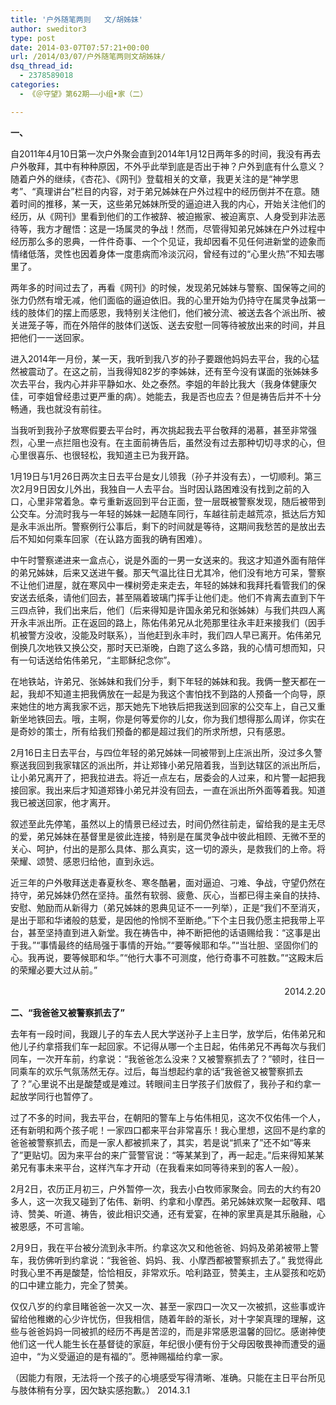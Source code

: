 ```yaml
---
title: '户外随笔两则   文/胡姊妹'
author: sweditor3
type: post
date: 2014-03-07T07:57:21+00:00
url: /2014/03/07/户外随笔两则文胡姊妹/
dsq_thread_id:
  - 2378589018
categories:
  - 《＠守望》第62期——小组•家（二）

---
```

**一、**

自2011年4月10日第一次户外聚会直到2014年1月12日两年多的时间，我没有再去户外敬拜，其中有种种原因，不外乎此举到底是否出于神？户外到底有什么意义？随着户外的继续，《杏花》、《网刊》登载相关的文章，我更关注的是“神学思考”、“真理讲台”栏目的内容，对于弟兄姊妹在户外过程中的经历倒并不在意。随着时间的推移，某一天，这些弟兄姊妹所受的逼迫进入我的内心，开始关注他们的经历，从《网刊》里看到他们的工作被辞、被迫搬家、被迫离京、人身受到非法恶待等，我方才醒悟：这是一场属灵的争战！然而，尽管得知弟兄姊妹在户外过程中经历那么多的恩典，一件件奇事、一个个见证，我却因看不见任何进新堂的迹象而情绪低落，灵性也因着身体一度患病而冷淡沉闷，曾经有过的“心里火热”不知去哪里了。

两年多的时间过去了，再看《网刊》的时候，发现弟兄姊妹与警察、国保等之间的张力仍然有增无减，他们面临的逼迫依旧。我的心里开始为仍持守在属灵争战第一线的肢体们的摆上而感恩，我特别关注他们，他们被分流、被送去各个派出所、被关进笼子等，而在外陪伴的肢体们送饭、送去安慰一同等待被放出来的时间，并且把他们一一送回家。

进入2014年一月份，某一天，我听到我八岁的孙子要跟他妈妈去平台，我的心猛然被震动了。在这之前，当我得知82岁的李姊妹，还有至今没有谋面的张姊妹多次去平台，我内心并非平静如水、处之泰然。李姐的年龄比我大（我身体健康欠佳，可李姐曾经患过更严重的病）。她能去，我是否也应去？但是祷告后并不十分畅通，我也就没有前往。

当我听到我孙子放寒假要去平台时，再次挑起我去平台敬拜的渴慕，甚至非常强烈，心里一点拦阻也没有。在主面前祷告后，虽然没有过去那种切切寻求的心，但心里很喜乐、也很轻松，我知道主已为我开路。

1月19日与1月26日两次主日去平台是女儿领我（孙子并没有去），一切顺利。第三次2月9日因女儿外出，我独自一人去平台。当时因认路困难没有找到之前的入口，心里非常着急。幸亏重新返回到平台正面，登一层既被警察发现，随后被带到公交车。分流时我与一年轻的姊妹一起随车同行，车越往前走越荒凉，抵达后方知是永丰派出所。警察例行公事后，剩下的时间就是等待，这期间我愁苦的是放出去后不知如何乘车回家（在认路方面我的确有困难）。

中午时警察递进来一盒点心，说是外面的一男一女送来的。我这才知道外面有陪伴的弟兄姊妹，后来又送进午餐。那天气温比往日尤其冷，他们没有地方可呆，警察不让他们进屋，就在寒风中一棵树旁走来走去，年轻的姊妹和我拜托看管我们的保安送去纸条，请他们回去，甚至隔着玻璃门挥手让他们走。他们不肯离去直到下午三四点钟，我们出来后，他们（后来得知是许国永弟兄和张姊妹）与我们共四人离开永丰派出所。正在返回的路上，陈佑伟弟兄从北苑那里往永丰赶来接我们（因手机被警方没收，没能及时联系），当他赶到永丰时，我们四人早已离开。佑伟弟兄倒换几次地铁又换公交，那时天已渐晚，白跑了这么多路，我的心情可想而知，只有一句话送给佑伟弟兄，“主耶稣纪念你”。

在地铁站，许弟兄、张姊妹和我们分手，剩下年轻的姊妹和我。我俩一整天都在一起，我却不知道主把我俩放在一起是为我这个害怕找不到路的人预备一个向导，原来她住的地方离我家不远，那天她先下地铁后把我送到回家的公交车上，自己又重新坐地铁回去。哦，主啊，你是何等爱你的儿女，你为我们想得那么周详，你实在是奇妙的策士，所有给我们预备的都是超过我们的所求所想，只有感恩。

2月16日主日去平台，与四位年轻的弟兄姊妹一同被带到上庄派出所，没过多久警察送我回到我家辖区的派出所，并让郑锋小弟兄陪着我，当到达辖区的派出所后，让小弟兄离开了，把我拉进去。将近一点左右，居委会的人过来，和片警一起把我接回家。我出来后才知道郑锋小弟兄并没有回去，一直在派出所外面等着我。知道我已被送回家，他才离开。

叙述至此先停笔，虽然以上的情景已经过去，时间仍然往前走，留给我的是主无尽的爱，弟兄姊妹在基督里是彼此连接，特别是在属灵争战中彼此相顾、无微不至的关心、呵护，付出的是那么具体、那么真实，这一切的源头，是救我们的上帝。将荣耀、颂赞、感恩归给他，直到永远。

近三年的户外敬拜送走春夏秋冬、寒冬酷暑，面对逼迫、刁难、争战，守望仍然在持守，弟兄姊妹仍然在坚持。虽然有软弱、疲惫、灰心，当都已得主亲自的扶持、安慰、勉励而从新得力（弟兄姊妹的恩典见证不一一列举），正是“我们不至消灭，是出于耶和华诸般的慈爱，是因他的怜悯不至断绝。”下个主日我仍愿主把我带上平台，甚至坚持直到进入新堂。我在祷告中，神不断把他的话语赐给我：“这事是出于我。”“事情最终的结局强于事情的开始。”“要等候耶和华。”“当壮胆、坚固你们的心。我再说，要等候耶和华。”“他行大事不可测度，他行奇事不可胜数。”“这殿末后的荣耀必要大过从前。”

<p style="text-align: right;">
  　　　　　　　　　　　　　　　　　　　　　　　　　　　　　2014.2.20
</p>

**二、“我爸爸又被警察抓去了”**

去年有一段时间，我跟儿子的车去人民大学送孙子上主日学，放学后，佑伟弟兄和他儿子约拿搭我们车一起回家。不记得从哪一个主日起，佑伟弟兄不再每次与我们同车，一次开车前，约拿说：“我爸爸怎么没来？又被警察抓去了？”顿时，往日一同乘车的欢乐气氛荡然无存。过后，每当想起约拿的话“我爸爸又被警察抓去了？”心里说不出是酸楚或是难过。转眼间主日学孩子们放假了，我孙子和约拿一起放学同行也暂停了。

过了不多的时间，我去平台，在朝阳的警车上与佑伟相见，这次不仅佑伟一个人，还有新明和两个孩子呢！一家四口都来平台非常喜乐！我心里想，这回不是约拿的爸爸被警察抓去，而是一家人都被抓来了，其实，若是说“抓来了”还不如“等来了”更贴切。因为来平台的来广营警官说：“等某某到了，再一起走。”后来得知某某弟兄有事未来平台，这样汽车才开动（在我看来如同等待来到的客人一般）。

2月2日，农历正月初三，户外暂停一次，我去小白牧师家聚会。同去的大约有20多人，这一次我又碰到了佑伟、新明、约拿和小摩西。弟兄姊妹欢聚一起敬拜、唱诗、赞美、听道、祷告，彼此相识交通，还有爱宴，在神的家里真是其乐融融，心被恩感，不可言喻。

2月9日，我在平台被分流到永丰所。约拿这次又和他爸爸、妈妈及弟弟被带上警车，我仿佛听到约拿说：“我爸爸、妈妈、我、小摩西都被警察抓去了。” 我觉得此时我心里不再是酸楚，恰恰相反，非常欢乐。哈利路亚，赞美主，主从婴孩和吃奶的口中建立能力，完全了赞美。

仅仅八岁的约拿目睹爸爸一次又一次、甚至一家四口一次又一次被抓，这些事或许留给他稚嫩的心少许忧伤，但我相信，随着年龄的渐长，对十字架真理的理解，这些与爸爸妈妈一同被抓的经历不再是苦涩的，而是非常感恩温馨的回忆。感谢神使他们这一代人能生长在基督徒的家庭，年纪很小便有份于父母因敬畏神而遭受的逼迫中，“为义受逼迫的是有福的”。愿神赐福给约拿一家。

（因能力有限，无法将一个孩子的心境感受写得清晰、准确。只能在主日平台所见与肢体稍有分享，因欠缺实感抱歉。） 2014.3.1